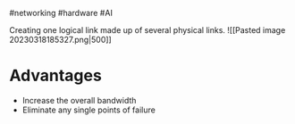 #networking #hardware #AI 

Creating one logical link made up of several physical links.
![[Pasted image 20230318185327.png|500]]

# Advantages
- Increase the overall bandwidth
- Eliminate any single points of failure